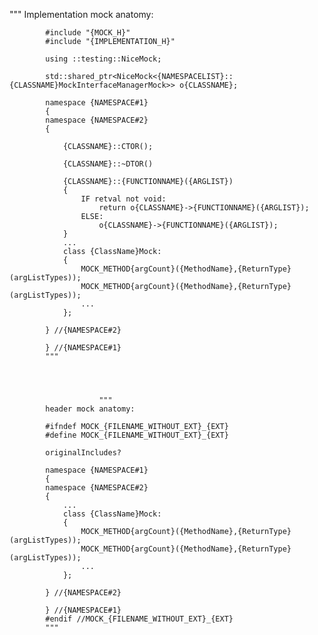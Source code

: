 """
            Implementation mock anatomy:
            
            #include "{MOCK_H}"
            #include "{IMPLEMENTATION_H}"

            using ::testing::NiceMock;
            
            std::shared_ptr<NiceMock<{NAMESPACELIST}::{CLASSNAME}MockInterfaceManagerMock>> o{CLASSNAME};

            namespace {NAMESPACE#1}
            {
            namespace {NAMESPACE#2}
            {

                {CLASSNAME}::CTOR();

                {CLASSNAME}::~DTOR()

                {CLASSNAME}::{FUNCTIONNAME}({ARGLIST})
                {
                    IF retval not void:
                        return o{CLASSNAME}->{FUNCTIONNAME}({ARGLIST});
                    ELSE:
                        o{CLASSNAME}->{FUNCTIONNAME}({ARGLIST});
                }
                ...
                class {ClassName}Mock:
                {
                    MOCK_METHOD{argCount}({MethodName},{ReturnType}(argListTypes));
                    MOCK_METHOD{argCount}({MethodName},{ReturnType}(argListTypes));
                    ...
                };

            } //{NAMESPACE#2}

            } //{NAMESPACE#1}
            """




                        """
            header mock anatomy:

            #ifndef MOCK_{FILENAME_WITHOUT_EXT}_{EXT}
            #define MOCK_{FILENAME_WITHOUT_EXT}_{EXT}

            originalIncludes?

            namespace {NAMESPACE#1}
            {
            namespace {NAMESPACE#2}
            {
                ...
                class {ClassName}Mock:
                {
                    MOCK_METHOD{argCount}({MethodName},{ReturnType}(argListTypes));
                    MOCK_METHOD{argCount}({MethodName},{ReturnType}(argListTypes));
                    ...
                };

            } //{NAMESPACE#2}

            } //{NAMESPACE#1}
            #endif //MOCK_{FILENAME_WITHOUT_EXT}_{EXT}
            """